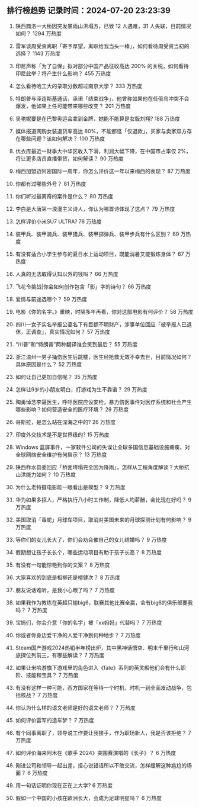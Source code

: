 
## 排行榜趋势 记录时间：2024-07-20 23:23:39
  
  1. 陕西商洛一大桥因突发暴雨山洪塌方，已致 12 人遇难，31 人失联，目前情况如何？ 1294 万热度
    
  2. 雷军谈周受资离职「寄予厚望，离职给我当头一棒」，如何看待周受资当初的选择？ 1143 万热度
    
  3. 印尼声称「为了自保」拟对部分中国产品征收高达 200% 的关税，如何看待印尼此举？将产生什么影响？ 455 万热度
    
  4. 怎么看待哈工大的录取分数超过南京大学？ 333 万热度
    
  5. 特朗普与泽连斯基通话，承诺「结束战争」，他曾称如果他在任俄乌冲突不会爆发，他如果上任可能带来哪些改变？ 201 万热度
    
  6. 吴艳妮要是在巴黎奥运会拿到金牌，她能不能算是女版刘翔? 188 万热度
    
  7. 媒体报道网购女装退货率高达 80%，不能都怪「仅退款」，买家与卖家双方存在哪些问题？该如何解决？ 100 万热度
    
  8. 优衣库最近一财季大中华区收入下滑，利润大幅下降，在中国市占率仅 2%，将让更多店员直播带货，如何解读？ 90 万热度
    
  9. 梅西加盟迈阿密国际一周年，你怎么评价这一年以来梅西的表现？ 87 万热度
    
  10. 你都有过哪些外号？ 81 万热度
    
  11. 你们听过最离奇的案件是什么？ 80 万热度
    
  12. 李白是大唐第一浪漫主义诗人，你认为哪首诗体现了这点？ 79 万热度
    
  13. 怎样评价小米SU7 ULTRA? 78 万热度
    
  14. 装甲兵、装甲骑兵、装甲猎兵、装甲掷弹兵、装甲步兵有什么区别？ 69 万热度
    
  15. 有没有适合小学生参与的夏日水上运动项目，既能消暑又能锻炼身体？ 67 万热度
    
  16. 人真的无法取得认知以外的钱吗？ 66 万热度
    
  17. 飞花令挑战|你会如何创作包含「影」字的诗句？ 66 万热度
    
  18. 爱情与前途选哪个？ 59 万热度
    
  19. 电影《你的名字。》重映，时隔多年再看，你对这部电影有何评价？ 58 万热度
    
  20. 四川一女子实名举报公婆名下有巨额不明财产，涉事单位回应「被举报人已退休，正调查」，真实情况如何？ 57 万热度
    
  21. “川普”和“特朗普”两种翻译谁会笑到最后？ 55 万热度
    
  22. 浙江温州一男子捅伤医生后跳楼，医生经抢救无效不幸去世，目前情况如何？具体原因是什么？ 52 万热度
    
  23. 如何让自己更加自信呢？ 35 万热度
    
  24. 怎样让9岁的小朋友明白，打游戏为生不靠谱？ 29 万热度
    
  25. 陶勇悼念李晟医生，呼吁医院应设安检，暴力伤医事件对医疗系统和社会产生哪些影响？如何营造安全的医疗环境？ 29 万热度
    
  26. 哥斯拉，是怎么站在深海之中的? 26 万热度
    
  27. 印度外交技术是不是世界级的? 15 万热度
    
  28. Windows 蓝屏事件，一家软件公司的失误让全球多国信息基础设施瘫痪，对全球网络安全维护有何启示？ 13 万热度
    
  29. 陕西柞水县委回应「桥面垮塌完全因为降雨」，怎样从工程角度解读？大桥抗山洪能力如何？ 10 万热度
    
  30. 为什么老特摄电影能一眼看出是模型？ 9 万热度
    
  31. 华为如果多招人，严格执行八小时工作制，降低人均薪酬，会比现在好吗？ 9 万热度
    
  32. 美国取消「毒蛇」月球车项目，取消对美国未来的月球探测计划有何影响？ 9 万热度
    
  33. 等你们的女儿长大了，你们会劝会催自己的女儿结婚吗？ 9 万热度
    
  34. 假期想让孩子长长个，哪些运动项目有助于孩子长高？ 8 万热度
    
  35. 有没有一句能惊艳到你的文案？ 8 万热度
    
  36. 大家喜欢的到底是相柳还是檀健次？ 8 万热度
    
  37. 朋友说话难听，是我小心眼了吗？ 7 万热度
    
  38. 如果我作为教练在英超只输big6，联赛其他比赛全赢，会有big6的俱乐部要我吗？ 7 万热度
    
  39. 宝妈们，你会介意「你的名字」被「xx妈妈」代替吗？ 7 万热度
    
  40. 你或者你身边爱干净的人爱干净到何种地步？ 7 万热度
    
  41. Steam国产游戏2024热销半年榜出炉，其中黑神话悟空、明末千里行和山河旅探位列前三，有哪些解读？ 7 万热度
    
  42. 如果让米哈游旗下游戏里的角色进入《fate》系列的英灵殿他们会有什么职阶、技能和宝具？ 7 万热度
    
  43. 有没有这样一种可能，西方国家在等待一个时机，时机一到全面发动战争，包括核战？ 7 万热度
    
  44. 你认为什么样的语文老师是好的语文老师？ 7 万热度
    
  45. 如何评价雷军的造车梦？ 7 万热度
    
  46. 有个同事离职了，领导说工作要让我接手，作为职场新人，我是否该拒绝？ 7 万热度
    
  47. 如何评价海来阿木在《歌手 2024》突围赛演唱的《长子》？ 6 万热度
    
  48. 刚进公司和领导一起出差，担心说错话所以不敢交流，怎样缓解这种尴尬的场面？ 6 万热度
    
  49. 用一句话证明你现在正在上大学? 6 万热度
    
  50. 假如一个中国的小孩在欧洲长大，会成为足球明星吗？ 6 万热度
    